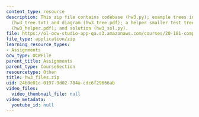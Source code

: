 ```yaml
---
content_type: resource
description: This zip file contains codebase (hw3.py); example trees in Newick form
  (hw3_tree.txt) and diagram (hw3_tree.pdf); a helper smaller test tree with answers
  (hw3_helper.pdf); and solution (hw3_sol.py).
file: https://ol-ocw-studio-app-qa.s3.amazonaws.com/courses/20-181-computation-for-biological-engineers-fall-2006/24b0e01c01979d02784acdc6f29666ab_hw3_files.zip
file_type: application/zip
learning_resource_types:
- Assignments
ocw_type: OCWFile
parent_title: Assignments
parent_type: CourseSection
resourcetype: Other
title: hw3_files.zip
uid: 24b0e01c-0197-9d02-784a-cdc6f29666ab
video_files:
  video_thumbnail_file: null
video_metadata:
  youtube_id: null
---
```

